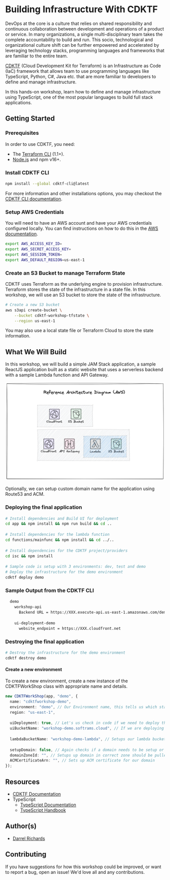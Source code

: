 # Building Infrastructure With CDKTF

DevOps at the core is a culture that relies on shared responsibility and continuous collaboration between development
and operations of a product or service. In many organizations, a single multi-disciplinary team takes the complete
accountability to build and run. This socio, technological and organizational culture shift can be further empowered
and accelerated by leveraging technology stacks, programming languages and frameworks that are familiar to the entire team.

[CDKTF](https://developer.hashicorp.com/terraform/cdktf) (Cloud Development Kit for Terraform) is an Infrastructure as Code (IaC) framework that allows team to use
programming languages like TypeScript, Python, C#, Java etc. that are more familiar to developers to define and
manage infrastructure.

In this hands-on workshop, learn how to define and manage infrastructure using TypeScript,
one of the most popular languages to build full stack applications.

## Getting Started

### Prerequisites

In order to use CDKTF, you need:

- The [Terraform CLI](https://developer.hashicorp.com/terraform/tutorials/aws-get-started/install-cli) (1.1+).
- [Node.js](https://nodejs.org/) and npm v16+.

### Install CDKTF CLI

```bash
npm install --global cdktf-cli@latest
```

For more information and other installations options, you may checkout the [CDKTF CLI documentation](https://learn.hashicorp.com/tutorials/terraform/cdktf-install-cli).

### Setup AWS Credentials

You will need to have an AWS account and have your AWS credentials configured locally. You can find instructions on how to do this in the [AWS documentation](https://docs.aws.amazon.com/cli/latest/userguide/cli-configure-envvars.html).

```bash
export AWS_ACCESS_KEY_ID=
export AWS_SECRET_ACCESS_KEY=
export AWS_SESSION_TOKEN=
export AWS_DEFAULT_REGION=us-east-1
```

### Create an S3 Bucket to manage Terraform State

CDKTF uses Terraform as the underlying engine to provision infrastructure. Terraform stores the state of the infrastructure in a state file.
In this workshop, we will use an S3 bucket to store the state of the infrastructure.

```bash
# Create a new S3 bucket
aws s3api create-bucket \
    --bucket cdktf-workshop-tfstate \
    --region us-east-1
```

You may also use a local state file or Terraform Cloud to store the state information.

## What We Will Build

In this workshop, we will build a simple JAM Stack application, a sample ReactJS application
built as a static website that uses a serverless backend with a sample Lambda function and
API Gateway.

![Architecture Diagram](./arch.png)

Optionally, we can setup custom domain name for the application using Route53 and ACM.

### Deploying the final application

```bash
# Install dependencies and Build UI for deployment
cd app && npm install && npm run build && cd ..

# Install dependencies for the lambda function
cd functions/mainfunc && npm install && cd ../..

# Install dependencies for the CDKTF project/providers
cd isc && npm install

# Sample code is setup with 3 environments: dev, test and demo
# Deploy the infrastructure for the demo environment
cdktf deploy demo

```

### Sample Output from the CDKTF CLI

```bash
  demo
    workshop-api
      Backend URL = https://XXX.execute-api.us-east-1.amazonaws.com/demo/public/welcome

    ui-deployment-demo
      website_endpoint = https://XXX.cloudfront.net
```

### Destroying the final application

```bash
# Destroy the infrastructure for the demo environment
cdktf destroy demo
```

#### Create a new environment

To create a new environment, create a new instance of the CDKTFWorkShop class with
appropriate name and details.

```typescript
new CDKTFWorkShop(app, "demo", {
  name: "cdktfworkshop-demo",
  environment: "demo", // Our Environment name, this tells us which stage to deploy and name
  region: "us-east-1",

  uiDeployment: true, // Let's us check in code if we need to deploy the UI or not
  uiBucketName: "workshop-demo.softrams.cloud", // If we are deploying the UI we need a bucketname for it.

  lambdaBucketName: "workshop-demo-lambda", // Setups our lambda bucket to store our zips

  setupDomain: false, // Again checks if a domain needs to be setup or not
  domainZoneId: "", // Setups up domain in correct zone should be pulled from domain zone in AWS
  ACMCertificateArn: "", // Sets up ACM certificate for our domain
});
```

## Resources

- [CDKTF Documentation](https://learn.hashicorp.com/tutorials/terraform/cdktf)
- TypeScript
  - [TypeScript Documentation](https://www.typescriptlang.org/docs/)
  - [TypeScript Handbook](https://www.typescriptlang.org/docs/handbook/intro.html)

## Author(s)

- [Darrel Richards](https://github.com/DarrellRichards)

## Contributing

If you have suggestions for how this workshop could be improved, or want to report a bug, open an issue! We'd love all and any contributions.
